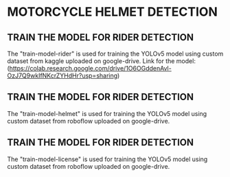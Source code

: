 # MOTORCYCLE HELMET DETECTION 
## TRAIN THE MODEL FOR RIDER DETECTION
The "train-model-rider" is used for training the YOLOv5 model using custom dataset from kaggle uploaded on google-drive.
Link for the model: (https://colab.research.google.com/drive/1O6OGddenAvl-OzJ7Q9wkIfNKcrZYHdHr?usp=sharing)
## TRAIN THE MODEL FOR RIDER DETECTION
The "train-model-helmet" is used for training the YOLOv5 model using custom dataset from roboflow uploaded on google-drive.
## TRAIN THE MODEL FOR RIDER DETECTION
The "train-model-license" is used for training the YOLOv5 model using custom dataset from roboflow uploaded on google-drive.
